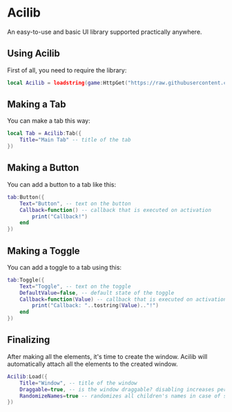 # Acilib
An easy-to-use and basic UI library supported practically anywhere.
## Using Acilib
First of all, you need to require the library:
```lua
local Acilib = loadstring(game:HttpGet("https://raw.githubusercontent.com/SomVanTeam/Acilib/refs/heads/main/main.lua"))()
```
## Making a Tab
You can make a tab this way:
```lua
local Tab = Acilib:Tab({
    Title="Main Tab" -- title of the tab
})
```
## Making a Button
You can add a button to a tab like this:
```lua
tab:Button({
	Text="Button", -- text on the button
	Callback=function() -- callback that is executed on activation
		print("Callback!")
	end
})
```
## Making a Toggle
You can add a toggle to a tab using this:
```lua
tab:Toggle({
	Text="Toggle", -- text on the toggle
	DefaultValue=false, -- default state of the toggle
	Callback=function(Value) -- callback that is executed on activation
		print("Callback: "..tostring(Value).."!")
	end
})
```
## Finalizing
After making all the elements, it's time to create the window. Acilib will automatically attach all the elements to the created window.
```lua
Acilib:Load({
	Title="Window", -- title of the window
	Draggable=true, -- is the window draggable? disabling increases performance slightly
	RandomizeNames=true -- randomizes all children's names in case of some detection, this wont be visible to the user but may cause a small freeze
})
```
